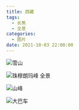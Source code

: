 ```yaml
---
title: 西藏
tags:
  - 长焦
  - 全景
categories:
  - 图片
date: 2021-10-03 22:00:00
---
```


![雪山](/cdn-cgi/imagedelivery/6T-behmofKYLsxlrK0l_MQ/d908677f-d2e1-43d1-d9bd-2cee9958e500/extra)

![珠穆朗玛峰 全景](/cdn-cgi/imagedelivery/6T-behmofKYLsxlrK0l_MQ/885bb742-f327-466f-f707-d2abbe9aab00/extra)

![山峰](/cdn-cgi/imagedelivery/6T-behmofKYLsxlrK0l_MQ/d5dda61e-ff72-4310-47c8-108894dda600/extra)

![大巴车](/cdn-cgi/imagedelivery/6T-behmofKYLsxlrK0l_MQ/546e98e8-ec69-4599-6e8c-946d04bdc200/extra)
